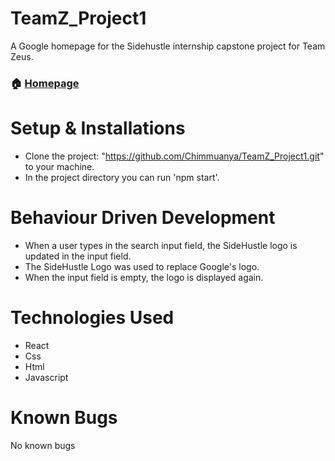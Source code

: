 # TeamZ_Project1

A Google homepage for the Sidehustle internship capstone project for Team Zeus.
### 🏠 [Homepage](https://cocky-shockley-8842ff.netlify.app/)

# Setup & Installations
* Clone the project: "https://github.com/Chimmuanya/TeamZ_Project1.git" to your machine.
* In the project directory you can run 'npm start'.

# Behaviour Driven Development
* When a user types in the search input field, the SideHustle logo is updated in
the input field.
* The SideHustle Logo was used to replace Google's logo.
* When the input field is empty, the logo is displayed again.

# Technologies Used
* React
* Css
* Html
* Javascript

# Known Bugs
No known bugs


